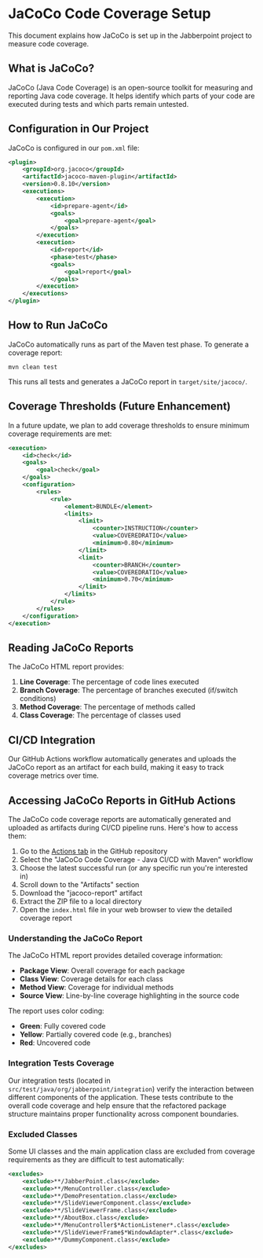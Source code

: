# JaCoCo Code Coverage Setup

This document explains how JaCoCo is set up in the Jabberpoint project to measure code coverage.

## What is JaCoCo?

JaCoCo (Java Code Coverage) is an open-source toolkit for measuring and reporting Java code coverage. It helps identify which parts of your code are executed during tests and which parts remain untested.

## Configuration in Our Project

JaCoCo is configured in our `pom.xml` file:

```xml
<plugin>
    <groupId>org.jacoco</groupId>
    <artifactId>jacoco-maven-plugin</artifactId>
    <version>0.8.10</version>
    <executions>
        <execution>
            <id>prepare-agent</id>
            <goals>
                <goal>prepare-agent</goal>
            </goals>
        </execution>
        <execution>
            <id>report</id>
            <phase>test</phase>
            <goals>
                <goal>report</goal>
            </goals>
        </execution>
    </executions>
</plugin>
```

## How to Run JaCoCo

JaCoCo automatically runs as part of the Maven test phase. To generate a coverage report:

```
mvn clean test
```

This runs all tests and generates a JaCoCo report in `target/site/jacoco/`.

## Coverage Thresholds (Future Enhancement)

In a future update, we plan to add coverage thresholds to ensure minimum coverage requirements are met:

```xml
<execution>
    <id>check</id>
    <goals>
        <goal>check</goal>
    </goals>
    <configuration>
        <rules>
            <rule>
                <element>BUNDLE</element>
                <limits>
                    <limit>
                        <counter>INSTRUCTION</counter>
                        <value>COVEREDRATIO</value>
                        <minimum>0.80</minimum>
                    </limit>
                    <limit>
                        <counter>BRANCH</counter>
                        <value>COVEREDRATIO</value>
                        <minimum>0.70</minimum>
                    </limit>
                </limits>
            </rule>
        </rules>
    </configuration>
</execution>
```

## Reading JaCoCo Reports

The JaCoCo HTML report provides:

1. **Line Coverage**: The percentage of code lines executed
2. **Branch Coverage**: The percentage of branches executed (if/switch conditions)
3. **Method Coverage**: The percentage of methods called
4. **Class Coverage**: The percentage of classes used

## CI/CD Integration

Our GitHub Actions workflow automatically generates and uploads the JaCoCo report as an artifact for each build, making it easy to track coverage metrics over time.

## Accessing JaCoCo Reports in GitHub Actions

The JaCoCo code coverage reports are automatically generated and uploaded as artifacts during CI/CD pipeline runs. Here's how to access them:

1. Go to the [Actions tab](https://github.com/StefanIonutTasca/Software_Quality_2025/actions) in the GitHub repository
2. Select the "JaCoCo Code Coverage - Java CI/CD with Maven" workflow
3. Choose the latest successful run (or any specific run you're interested in)
4. Scroll down to the "Artifacts" section
5. Download the "jacoco-report" artifact
6. Extract the ZIP file to a local directory
7. Open the `index.html` file in your web browser to view the detailed coverage report

### Understanding the JaCoCo Report

The JaCoCo HTML report provides detailed coverage information:

- **Package View**: Overall coverage for each package
- **Class View**: Coverage details for each class
- **Method View**: Coverage for individual methods
- **Source View**: Line-by-line coverage highlighting in the source code

The report uses color coding:
- **Green**: Fully covered code
- **Yellow**: Partially covered code (e.g., branches)
- **Red**: Uncovered code

### Integration Tests Coverage

Our integration tests (located in `src/test/java/org/jabberpoint/integration`) verify the interaction between different components of the application. These tests contribute to the overall code coverage and help ensure that the refactored package structure maintains proper functionality across component boundaries.

### Excluded Classes

Some UI classes and the main application class are excluded from coverage requirements as they are difficult to test automatically:

```xml
<excludes>
    <exclude>**/JabberPoint.class</exclude>
    <exclude>**/MenuController.class</exclude>
    <exclude>**/DemoPresentation.class</exclude>
    <exclude>**/SlideViewerComponent.class</exclude>
    <exclude>**/SlideViewerFrame.class</exclude>
    <exclude>**/AboutBox.class</exclude>
    <exclude>**/MenuController$*ActionListener*.class</exclude>
    <exclude>**/SlideViewerFrame$*WindowAdapter*.class</exclude>
    <exclude>**/DummyComponent.class</exclude>
</excludes>
